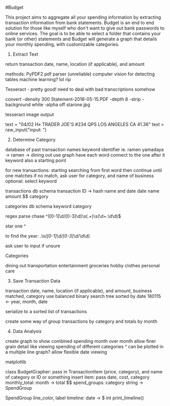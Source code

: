 #Budget

This project aims to aggregate all your spending information by extracting transaction information from bank statements.  Budget is an end to end solution for those like myself who don't want to give out bank passwords to online services.  The goal is to be able to select a folder that contains your bank (or other) statements and Budget will generate a graph that details your monthly spending, with customizable categories.  

1. Extract Text

return transaction date, name, location (if applicable), and amount

methods:
PyPDF2 pdf parser (unreliable)
computer vision for detecting tables
machine learning? lol rip

Tesseract - pretty good!
need to deal with bad transcriptions somehow

convert -density 300 Statement-2018-05-15.PDF -depth 8 -strip -background white -alpha off starone.jpg

tesseract image output

text = "04/02 H» TRADER JOE'S #234 QPS LOS ANGELES CA 41.36"
text = raw_input("input: ")



2. Determine Category

database of past transaction names
keyword identifier ie. ramen yamadaya -> ramen -> dining out
use graph
have each word connect to the one after it
keyword also a starting point

for new transactions:
starting searching from first word
then continue until one matches
if no match, ask user for category, and name of business
optional: select keyword

transactions db schema
	transaction ID -> hash name and date
	date
	name
	amount $$
	category

categories db schema
	keyword
	category

regex parse
chase
^([0-1]\d/[0-3]\d)\s(.+)\s(\d+\.\d\d)$

star one
^

to find the year:
.*\s([0-1]\d/[0-3]\d/\d\d).*

ask user to input if unsure

Categories

dining out
transportation
entertainment
groceries
hobby
clothes
personal care

3. Save Transaction Data

transaction date, name, location (if applicable), and amount, business matched, category
use balanced binary search tree sorted by date
180115 <- year, month, date

serialize to a sorted list of transactions

create some way of group transactions by category and totals by month

4. Data Analysis

create graph to show combined spending month over month
allow finer grain detail like viewing spending of different categories
^ can be plotted in a multiple line graph?
allow flexible date viewing

matplotlib

class BudgetGrapher:
pass in TransactionItem (price, category), and name of category or ID or something
insert item: pass date, cost, category
monthly_total: month -> total $$
spend_groups: category string -> SpendGroup

SpendGroup
line_color, label
timeline: date -> $ int
print_timeline()


